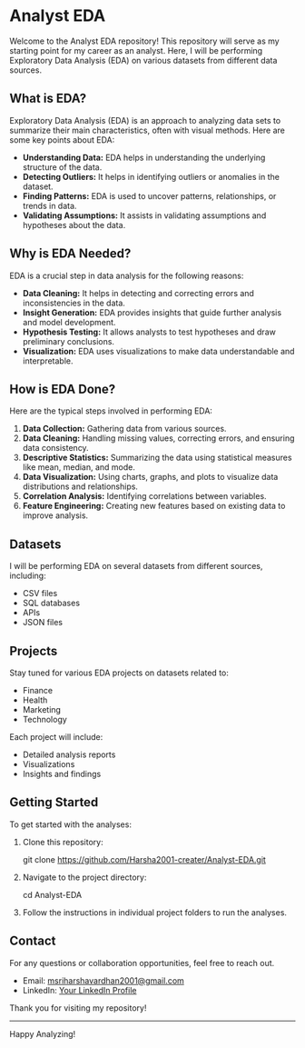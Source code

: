 
# Analyst EDA

Welcome to the Analyst EDA repository! This repository will serve as my starting point for my career as an analyst. Here, I will be performing Exploratory Data Analysis (EDA) on various datasets from different data sources.

## What is EDA?

Exploratory Data Analysis (EDA) is an approach to analyzing data sets to summarize their main characteristics, often with visual methods. Here are some key points about EDA:

- **Understanding Data:** EDA helps in understanding the underlying structure of the data.
- **Detecting Outliers:** It helps in identifying outliers or anomalies in the dataset.
- **Finding Patterns:** EDA is used to uncover patterns, relationships, or trends in data.
- **Validating Assumptions:** It assists in validating assumptions and hypotheses about the data.

## Why is EDA Needed?

EDA is a crucial step in data analysis for the following reasons:

- **Data Cleaning:** It helps in detecting and correcting errors and inconsistencies in the data.
- **Insight Generation:** EDA provides insights that guide further analysis and model development.
- **Hypothesis Testing:** It allows analysts to test hypotheses and draw preliminary conclusions.
- **Visualization:** EDA uses visualizations to make data understandable and interpretable.

## How is EDA Done?

Here are the typical steps involved in performing EDA:

1. **Data Collection:** Gathering data from various sources.
2. **Data Cleaning:** Handling missing values, correcting errors, and ensuring data consistency.
3. **Descriptive Statistics:** Summarizing the data using statistical measures like mean, median, and mode.
4. **Data Visualization:** Using charts, graphs, and plots to visualize data distributions and relationships.
5. **Correlation Analysis:** Identifying correlations between variables.
6. **Feature Engineering:** Creating new features based on existing data to improve analysis.

## Datasets

I will be performing EDA on several datasets from different sources, including:

- CSV files
- SQL databases
- APIs
- JSON files

## Projects

Stay tuned for various EDA projects on datasets related to:

- Finance
- Health
- Marketing
- Technology

Each project will include:

- Detailed analysis reports
- Visualizations
- Insights and findings

## Getting Started

To get started with the analyses:

1. Clone this repository:
   
   git clone https://github.com/Harsha2001-creater/Analyst-EDA.git
   
3. Navigate to the project directory:
   
   cd Analyst-EDA
   
4. Follow the instructions in individual project folders to run the analyses.

## Contact

For any questions or collaboration opportunities, feel free to reach out.

- Email: msriharshavardhan2001@gmail.com
- LinkedIn: [Your LinkedIn Profile](https://www.linkedin.com/in/sriharshavardhanm)

Thank you for visiting my repository!

---

Happy Analyzing!
